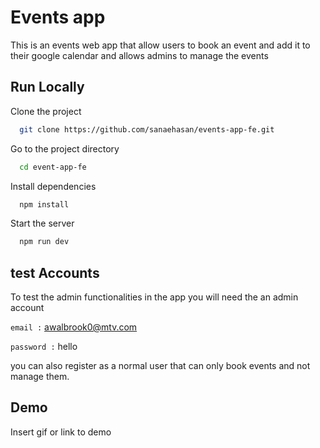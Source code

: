 # Events app

This is an events web app that allow users to book an event and add it to their google calendar and allows admins to manage the events

## Run Locally

Clone the project

```bash
  git clone https://github.com/sanaehasan/events-app-fe.git
```

Go to the project directory

```bash
  cd event-app-fe
```

Install dependencies

```bash
  npm install
```

Start the server

```bash
  npm run dev
```

## test Accounts

To test the admin functionalities in the app you will need the an admin account

`email :` awalbrook0@mtv.com

`password :` hello

you can also register as a normal user that can only book events and not manage them.

## Demo

Insert gif or link to demo
